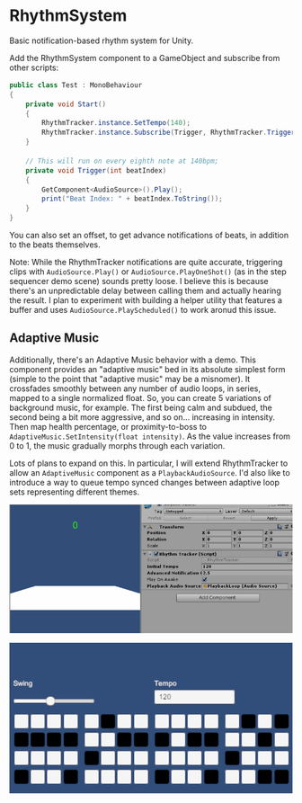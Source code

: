 # RhythmSystem

Basic notification-based rhythm system for Unity.

Add the RhythmSystem component to a GameObject and subscribe from other scripts:

```C#
public class Test : MonoBehaviour 
{
    private void Start()
    {
        RhythmTracker.instance.SetTempo(140);
        RhythmTracker.instance.Subscribe(Trigger, RhythmTracker.TriggerTiming.Eighths);
    }

    // This will run on every eighth note at 140bpm;
    private void Trigger(int beatIndex)
    {
        GetComponent<AudioSource>().Play();
        print("Beat Index: " + beatIndex.ToString());
    }
}
```

You can also set an offset, to get advance notifications of beats, in addition to the beats themselves.

Note: While the RhythmTracker notifications are quite accurate, triggering clips with `AudioSource.Play()` or `AudioSource.PlayOneShot()` (as in the step sequencer demo scene) sounds pretty loose. I believe this is because there's an unpredictable delay between calling them and actually hearing the result. I plan to experiment with building a helper utility that features a buffer and uses `AudioSource.PlayScheduled()` to work aronud this issue. 

## Adaptive Music

Additionally, there's an Adaptive Music behavior with a demo. This component provides an "adaptive music" bed in its absolute simplest form (simple to the point that "adaptive music" may be a misnomer). It crossfades smoothly between any number of audio loops, in series, mapped to a single normalized float. So, you can create 5 variations of background music, for example. The first being calm and subdued, the second being a bit more aggressive, and so on... increasing in intensity. Then map health percentage, or proximity-to-boss to `AdaptiveMusic.SetIntensity(float intensity)`. As the value increases from 0 to 1, the music gradually morphs through each variation. 

Lots of plans to expand on this. In particular, I will extend RhythmTracker to allow an `AdaptiveMusic` component as a `PlaybackAudioSource`. I'd also like to introduce a way to queue tempo synced changes between adaptive loop sets representing different themes.

![sample](RhythmExample.gif)  

![stepsequencer](StepSeq.PNG)
